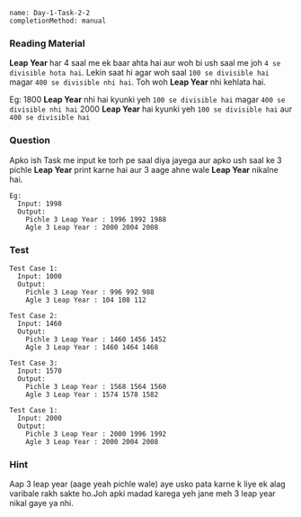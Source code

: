 ```ngMeta
name: Day-1-Task-2-2
completionMethod: manual
```

### Reading Material
**Leap Year** har 4 saal me ek baar ahta hai aur woh bi ush saal me joh `4 se divisible hota hai`. Lekin saat hi agar woh saal `100 se divisible hai` magar `400 se divisible nhi hai`.
Toh woh **Leap Year** nhi kehlata hai.

Eg:
  1800 **Leap Year** nhi hai kyunki yeh `100 se divisible hai` magar `400 se divisible nhi hai`
  2000 **Leap Year** hai kyunki yeh `100 se divisible hai` aur `400 se divisible hai`

### Question
Apko ish Task me input ke torh pe saal diya jayega aur apko ush saal ke 3 pichle **Leap Year** print karne hai aur 3 aage ahne wale **Leap Year** nikalne hai.

```
Eg:
  Input: 1998
  Output:
    Pichle 3 Leap Year : 1996 1992 1988
    Agle 3 Leap Year : 2000 2004 2008
```

### Test
```
Test Case 1:
  Input: 1000
  Output:
    Pichle 3 Leap Year : 996 992 988
    Agle 3 Leap Year : 104 108 112
```

```
Test Case 2:
  Input: 1460
  Output:
    Pichle 3 Leap Year : 1460 1456 1452
    Agle 3 Leap Year : 1460 1464 1468
```

```
Test Case 3:
  Input: 1570
  Output:
    Pichle 3 Leap Year : 1568 1564 1560
    Agle 3 Leap Year : 1574 1578 1582
```

```
Test Case 1:
  Input: 2000
  Output:
    Pichle 3 Leap Year : 2000 1996 1992
    Agle 3 Leap Year : 2000 2004 2008
```

### Hint  
Aap 3 leap year (aage yeah pichle wale) aye usko pata karne k liye ek alag varibale rakh sakte ho.Joh apki madad karega yeh jane meh 3 leap year nikal gaye ya nhi.
